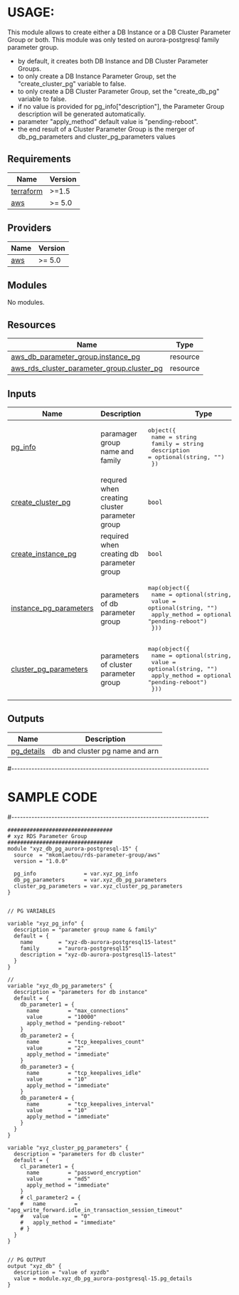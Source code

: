
# USAGE:

This module allows to create either a DB Instance or a DB Cluster Parameter Group or both.
This module was only tested on aurora-postgresql family parameter group.
 * by default, it creates both DB Instance and DB Cluster Parameter Groups.
 * to only create a DB Instance Parameter Group, set the "create_cluster_pg" variable to false.
 * to only create a DB Cluster Parameter Group, set the "create_db_pg" variable to false.
 * if no value is provided for pg_info["description"], the Parameter Group description will be generated automatically.
 * parameter "apply_method" default value is "pending-reboot". 
 * the end result of a Cluster Parameter Group is the merger of db_pg_parameters and cluster_pg_parameters values


## Requirements

| Name | Version |
|------|---------|
| <a name="requirement_terraform"></a> [terraform](#requirement\_terraform) | >=1.5 |
| <a name="requirement_aws"></a> [aws](#requirement\_aws) | >= 5.0 |

## Providers

| Name | Version |
|------|---------|
| <a name="provider_aws"></a> [aws](#provider\_aws) | >= 5.0 |

## Modules

No modules.

## Resources

| Name | Type |
|------|------|
| [aws_db_parameter_group.instance_pg](https://registry.terraform.io/providers/hashicorp/aws/latest/docs/resources/db_parameter_group) | resource |
| [aws_rds_cluster_parameter_group.cluster_pg](https://registry.terraform.io/providers/hashicorp/aws/latest/docs/resources/rds_cluster_parameter_group) | resource |

## Inputs

| Name | Description | Type | Default | Required |
|------|-------------|------|---------|:--------:|
| <a name="input_pg_info"></a> [pg\_info](#input\_pg\_info) | paramager group name and family | <pre>object({<br>    name        = string<br>    family      = string<br>    description = optional(string, "")<br>  })</pre> | n/a | yes |
| <a name="input_create_cluster_pg"></a> [create\_cluster\_pg](#input\_create\_cluster\_pg) | requred when creating cluster parameter group | `bool` | `true` | no |
| <a name="input_create_instance_pg"></a> [create\_instance\_pg](#input\_create\_instance\_pg) | required when creating db parameter group | `bool` | `true` | no |
| <a name="input_instance_pg_parameters"></a> [instance\_pg\_parameters](#input\_instance\_pg\_parameters) | parameters of db parameter group | <pre>map(object({<br>    name         = optional(string, "")<br>    value        = optional(string, "")<br>    apply_method = optional(string, "pending-reboot")<br>  }))</pre> | `{}` | no |
| <a name="input_cluster_pg_parameters"></a> [cluster\_pg\_parameters](#input\_cluster\_pg\_parameters) | parameters of cluster parameter group | <pre>map(object({<br>    name         = optional(string, "")<br>    value        = optional(string, "")<br>    apply_method = optional(string, "pending-reboot")<br>  }))</pre> | `{}` | no |


## Outputs

| Name | Description |
|------|-------------|
| <a name="output_pg_details"></a> [pg\_details](#output\_pg\_details) | db and cluster pg name and arn |


#---------------------------------------------------------------------
# SAMPLE CODE
#---------------------------------------------------------------------
```
#################################
# xyz RDS Parameter Group
#################################
module "xyz_db_pg_aurora-postgresql-15" {
  source  = "mkomlaetou/rds-parameter-group/aws"
  version = "1.0.0"
  
  pg_info               = var.xyz_pg_info
  db_pg_parameters      = var.xyz_db_pg_parameters
  cluster_pg_parameters = var.xyz_cluster_pg_parameters
}


// PG VARIABLES

variable "xyz_pg_info" {
  description = "parameter group name & family"
  default = {
    name        = "xyz-db-aurora-postgresql15-latest"
    family      = "aurora-postgresql15"
    description = "xyz-db-aurora-postgresql15-latest"
  }
}

//
variable "xyz_db_pg_parameters" {
  description = "parameters for db instance"
  default = {
    db_parameter1 = {
      name         = "max_connections"
      value        = "10000"
      apply_method = "pending-reboot"
    }
    db_parameter2 = {
      name         = "tcp_keepalives_count"
      value        = "2"
      apply_method = "immediate"
    }
    db_parameter3 = {
      name         = "tcp_keepalives_idle"
      value        = "10"
      apply_method = "immediate"
    }
    db_parameter4 = {
      name         = "tcp_keepalives_interval"
      value        = "10"
      apply_method = "immediate"
    }
  }
}

variable "xyz_cluster_pg_parameters" {
  description = "parameters for db cluster"
  default = {
    cl_parameter1 = {
      name         = "password_encryption"
      value        = "md5"
      apply_method = "immediate"
    }
    # cl_parameter2 = {
    #   name         = "apg_write_forward.idle_in_transaction_session_timeout"
    #   value        = "0"
    #   apply_method = "immediate"
    # }
  }
}


// PG OUTPUT
output "xyz_db" {
  description = "value of xyzdb"
  value = module.xyz_db_pg_aurora-postgresql-15.pg_details
}


```

